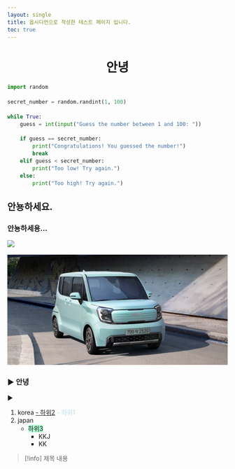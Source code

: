 ```yaml
---
layout: single
title: 옵시디언으로 작성한 테스트 페이지 입니다.
toc: true
---
```




# <center>안녕</center>

```python
import random

secret_number = random.randint(1, 100)

while True:
    guess = int(input("Guess the number between 1 and 100: "))

    if guess == secret_number:
        print("Congratulations! You guessed the number!")
        break
    elif guess < secret_number:
        print("Too low! Try again.")
    else:
        print("Too high! Try again.")
```



## 안뇽하세요.

### 안뇽하세용...
![](kiwi2.png)




![](images/car2.jpg)




### ▶ 안녕

▶


1. korea
	<u>- 하위2</u>
	<font color="#b7dde8">- 하위1</font>
2. japan
	- <span style="background:#affad1"> 하위3</span>
		- KKJ
		- KK



> [!info] 제목
> 내용

